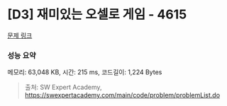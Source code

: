 # [D3] 재미있는 오셀로 게임 - 4615 

[문제 링크](https://swexpertacademy.com/main/code/problem/problemDetail.do?contestProbId=AWQmA4uK8ygDFAXj) 

### 성능 요약

메모리: 63,048 KB, 시간: 215 ms, 코드길이: 1,224 Bytes



> 출처: SW Expert Academy, https://swexpertacademy.com/main/code/problem/problemList.do